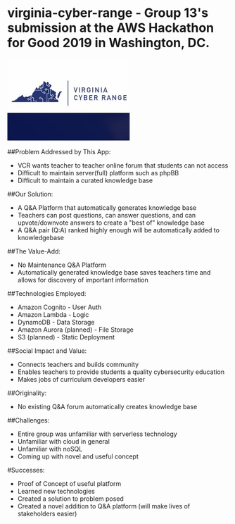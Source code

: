 # virginia-cyber-range - Group 13's submission at the AWS Hackathon for Good 2019 in Washington, DC.
![alt text](vcr.JPG)

##Problem Addressed by This App:
* VCR wants teacher to teacher online forum that students can not access 
* Difficult to maintain server(full) platform such as phpBB
* Difficult to maintain a curated knowledge base

##Our Solution:
* A Q&A Platform that automatically generates knowledge base
* Teachers can post questions, can answer questions, and can upvote/downvote answers to create a "best of" knowledge base
* A Q&A pair (Q:A) ranked highly enough will be automatically added to knowledgebase 

##The Value-Add:
* No Maintenance Q&A Platform
* Automatically generated knowledge base saves teachers time and allows for discovery of important information

##Technologies Employed:
* Amazon Cognito - User Auth
* Amazon Lambda - Logic
* DynamoDB - Data Storage 
* Amazon Aurora  (planned) - File Storage
* S3 (planned) - Static Deployment

##Social Impact and Value:
* Connects teachers and builds community
* Enables teachers to provide students a quality cybersecurity education
* Makes jobs of curriculum developers easier

##Originality:
* No existing Q&A forum automatically creates knowledge base

##Challenges:
* Entire group was unfamiliar with serverless technology
* Unfamiliar with cloud in general
* Unfamiliar with noSQL
* Coming up with novel and useful concept 

#Successes:
* Proof of Concept of useful platform 
* Learned new technologies
* Created a solution to problem posed
* Created a novel addition to Q&A platform (will make lives of stakeholders easier) 
